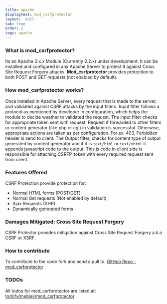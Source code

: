 ```yaml
---
title: apache
displaytext: mod_csrfprotector
layout:  null
tab: true
order: 2
tags: apache
---
```

### What is mod_csrfprotector?
Its an Apache 2.x.x Module (Currently 2.2.x) under development. It can be installed and configured in any Apache Server to protect it against Cross Site Request Forgery attacks. **Mod_csrfprotector** provides protection to both POST and GET requests (not enabled by default).

### How mod_csrfprotector works?
Once installed in Apache Server, every request that is made to the server, and validated against CSRF attacks by the input filters. Input filter follows a protocol as mentioned by developer in configuration, which helps the module to decide weather to validated the request. The input filter checks for appropriate token sent with request. Request if forwarded to other filters or content generator (like php or cgi) in validation is successful. Otherwise, appropriate actions are taken as per configuration. For ex: 403, Forbidden header is send to client. The Output filter, checks for content type of output generated by content generator and if it is `text/html` or `text/xhtml` it appends javascript code to the output. This js code in client side is responsible for attaching CSRFP_token with every required request sent from client.

### Features Offered
CSRF Protection provide protection for:
 - Normal HTML forms (POST/GET)
 - Normal Get requests (Not enabled by default)
 - Ajax Requests (XHR)
 - Dynamically generated forms
 
### Damages Mitigated: Cross Site Request Forgery
CSRF Protector provides mitigation against Cross Site Request Forgery a.k.a CSRF or XSRF.

### How to contribute
To contribute to the code fork and send a pull to: [GitHub Repo - mod_csrfprotector](https://github.com/mebjas/mod_csrfprotector)

### TODOs
All todos for mod_csrfprotector are listed at: [todofy/mebjas/mod_csrfprotector](http://www.todofy.org/r/mebjas/mod_csrfprotector)